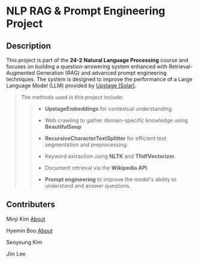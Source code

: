 # NLP RAG & Prompt Engineering Project

## Description

This project is part of the **24-2 Natural Language Processing** course and focuses on building a question-answering system enhanced with Retrieval-Augmented Generation (RAG) and advanced prompt engineering techniques. The system is designed to improve the performance of a Large Language Model (LLM) provided by [Upstage (Solar)](https://www.upstage.ai).  

  
>
> The methods used in this project include:
>
>> - **UpstageEmbeddings** for contextual understanding.
>>
>> - Web crawling to gather domain-specific knowledge using **BeautifulSoup**
>>   
>> - **RecursiveCharacterTextSplitter** for efficient text segmentation and preprocessing.
>>   
>> - Keyword extraction using **NLTK** and **TfidfVectorizer**.
>>   
>> - Document retrieval via the **Wikipedia API**.
>>   
>> - **Prompt engineering** to improve the model's ability to understand and answer questions.



  
## Contributers

Minji Kim  [About](https://github.com/Janice0381)

Hyemin Boo  [About](https://github.com/hyeminboo)

Seoyoung Kim

Jiin Lee
